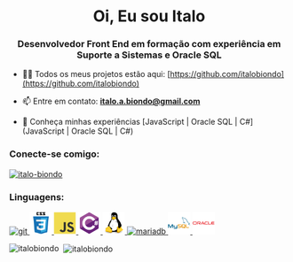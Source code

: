 <h1 align="center">Oi, Eu sou Italo</h1>
<h3 align="center">Desenvolvedor Front End em formação com experiência em Suporte a Sistemas e Oracle SQL</h3>

- 👨‍💻 Todos os meus projetos estão aqui: [https://github.com/italobiondo](https://github.com/italobiondo)

- 📫 Entre em contato: **italo.a.biondo@gmail.com**

- 📄 Conheça minhas experiências [JavaScript | Oracle SQL | C#] (JavaScript | Oracle SQL | C#)

<h3 align="left">Conecte-se comigo:</h3>
<p align="left">
  <a href="https://linkedin.com/in/italo-biondo" target="blank"><img align="center" src="https://raw.githubusercontent.com/rahuldkjain/github-profile-readme-generator/master/src/images/icons/Social/linked-in-alt.svg" alt="italo-biondo" height="30" width="40" /></a>
</p>

<h3 align="left">Linguagens:</h3>
<p align="left">  
  <a href="https://git-scm.com/" target="_blank" rel="noreferrer"> <img src="https://www.vectorlogo.zone/logos/git-scm/git-scm-icon.svg" alt="git" width="40" height="40"/> </a> 
  <a href="https://www.w3schools.com/css/" target="_blank" rel="noreferrer"> <img src="https://raw.githubusercontent.com/devicons/devicon/master/icons/css3/css3-original-wordmark.svg" alt="css3" width="40" height="40"/> </a>
  <a href="https://developer.mozilla.org/en-US/docs/Web/JavaScript" target="_blank" rel="noreferrer"> <img src="https://raw.githubusercontent.com/devicons/devicon/master/icons/javascript/javascript-original.svg" alt="javascript" width="40" height="40"/> </a> 
  <a href="https://www.w3schools.com/cs/" target="_blank" rel="noreferrer"> <img src="https://raw.githubusercontent.com/devicons/devicon/master/icons/csharp/csharp-original.svg" alt="csharp" width="40" height="40"/> </a>
  <a href="https://www.linux.org/" target="_blank" rel="noreferrer"> <img src="https://raw.githubusercontent.com/devicons/devicon/master/icons/linux/linux-original.svg" alt="linux" width="40" height="40"/> </a> 
  <a href="https://mariadb.org/" target="_blank" rel="noreferrer"> <img src="https://www.vectorlogo.zone/logos/mariadb/mariadb-icon.svg" alt="mariadb" width="40" height="40"/> </a> 
  <a href="https://www.mysql.com/" target="_blank" rel="noreferrer"> <img src="https://raw.githubusercontent.com/devicons/devicon/master/icons/mysql/mysql-original-wordmark.svg" alt="mysql" width="40" height="40"/> </a> 
  <a href="https://www.oracle.com/" target="_blank" rel="noreferrer"> <img src="https://raw.githubusercontent.com/devicons/devicon/master/icons/oracle/oracle-original.svg" alt="oracle" width="40" height="40"/> </a> 
</p>

<p>
  <img align="left" src="https://github-readme-stats.vercel.app/api/top-langs?username=italobiondo&show_icons=true&locale=pt-br&layout=compact" alt="italobiondo" />
</p>

<p>&nbsp; <img align="center" src="https://github-readme-stats.vercel.app/api?username=italobiondo&show_icons=true&theme=dracula&locale=pt-br" alt="italobiondo" /> </p>
